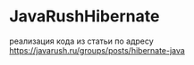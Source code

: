 # JavaRushHibernate
реализация кода из статьи по адресу https://javarush.ru/groups/posts/hibernate-java
